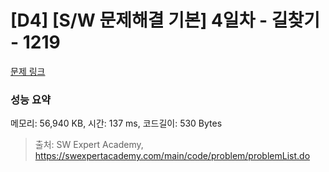 # [D4] [S/W 문제해결 기본] 4일차 - 길찾기 - 1219 

[문제 링크](https://swexpertacademy.com/main/code/problem/problemDetail.do?contestProbId=AV14geLqABQCFAYD) 

### 성능 요약

메모리: 56,940 KB, 시간: 137 ms, 코드길이: 530 Bytes



> 출처: SW Expert Academy, https://swexpertacademy.com/main/code/problem/problemList.do